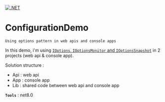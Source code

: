 [![.NET](https://github.com/aimenux/ConfigurationDemo/actions/workflows/ci.yml/badge.svg?branch=master)](https://github.com/aimenux/ConfigurationDemo/actions/workflows/ci.yml)

# ConfigurationDemo
```
Using options pattern in web apis and console apps
```

In this demo, i'm using [`IOptions`, `IOptionsMonitor` and `IOptionsSnapshot`](https://docs.microsoft.com/en-us/aspnet/core/fundamentals/configuration/options) in 2 projects (web api & console app).

Solution structure :
- Api : web api
- App : console app
- Lib : shared code between web api and console app

**`Tools`** : net8.0
